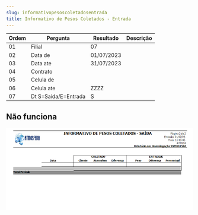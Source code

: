```yaml
--- 
slug: informativopesoscoletadosentrada
title: Informativo de Pesos Coletados - Entrada
---
```


Ordem | Pergunta | Resultado | Descrição
----- | -------- | --------- | ---------
01    |Filial |07 |
02    | Data de| 01/07/2023|
03    |Data ate |31/07/2023 |
04    |Contrato | |
05    |Celula de | |
06    |Celula ate |ZZZZ |
07    |Dt S=Saída/E=Entrada |S |

## Não funciona

![Alt text](image-1.png)
